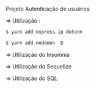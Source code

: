 Projeto Autenticação de usuários 

⇒ Utilização :

```jsx
$ yarn add express ip dotenv
```

```jsx
$ yarn add nodemon -D
```

⇒ Utilização do Insomnia

⇒ Utilização do Sequelize

⇒ Utilização do SQL